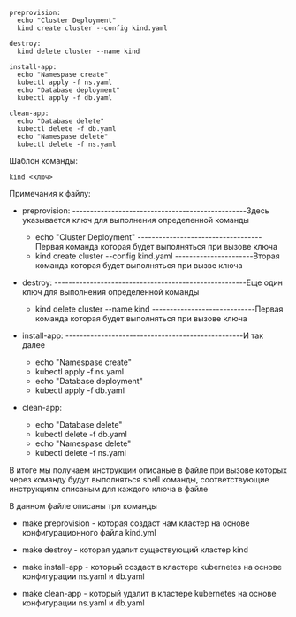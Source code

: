 ```shell
preprovision:
  echo "Cluster Deployment"
  kind create cluster --config kind.yaml

destroy:
  kind delete cluster --name kind

install-app:
  echo "Namespase create"
  kubectl apply -f ns.yaml
  echo "Database deployment"
  kubectl apply -f db.yaml  

clean-app:
  echo "Database delete"
  kubectl delete -f db.yaml
  echo "Namespase delete"
  kubectl delete -f ns.yaml

```
Шаблон команды:
```shell
kind <ключ>
```
Примечания к файлу:

* preprovision: -------------------------------------------------Здесь указывается ключ для выполнения определенной команды
  - echo "Cluster Deployment" -----------------------------------Первая команда которая будет выполняться при вызове ключа <preprovision>
  - kind create cluster --config kind.yaml ----------------------Вторая команда которая будет выполняться при вызве ключа <preprovision>

* destroy: ------------------------------------------------------Еще один ключ для выполнения определенной команды
  - kind delete cluster --name kind -----------------------------Первая команда которая будет выполняться при вызове ключа <destroy>

* install-app: --------------------------------------------------И так далее
  - echo "Namespase create"
  - kubectl apply -f ns.yaml
  - echo "Database deployment"
  - kubectl apply -f db.yaml  

* clean-app:
  - echo "Database delete"
  - kubectl delete -f db.yaml
  - echo "Namespase delete"
  - kubectl delete -f ns.yaml

В итоге мы получаем инструкции описаные в файле <Makefile> при вызове которых через команду <make> будут выполняться shell команды, соответствующие инструкциям описаным для каждого ключа в файле <Makefile>

В данном файле описаны три команды

* make preprovision - которая создаст нам кластер на основе конфигурационного файла kind.yml

* make destroy - которая удалит существующий кластер kind

* make install-app - который создаст <namespase> в кластере kubernetes на основе конфигурации ns.yaml и db.yaml

* make clean-app - который удалит <namespase> в кластере kubernetes на основе конфигурации ns.yaml и db.yaml
